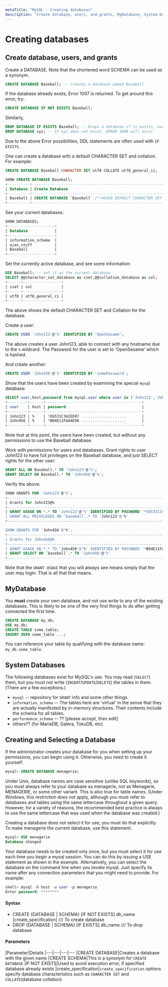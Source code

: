 ```yaml
---
metaTitle: "MySQL - Creating databases"
description: "Create database, users, and grants, MyDatabase, System Databases, Creating and Selecting a Database"
---
```


# Creating databases



## Create database, users, and grants


Create a DATABASE. Note that the shortened word SCHEMA can be used as a synonym.

```sql
CREATE DATABASE Baseball; -- creates a database named Baseball

```

If the database already exists, Error 1007 is returned. To get around this error, try:

```sql
CREATE DATABASE IF NOT EXISTS Baseball;

```

Similarly,

```sql
DROP DATABASE IF EXISTS Baseball; -- Drops a database if it exists, avoids Error 1008
DROP DATABASE xyz; -- If xyz does not exist, ERROR 1008 will occur

```

Due to the above Error possibilities, DDL statements are often used with `IF EXISTS`.

One can create a database with a default CHARACTER SET and collation. For example:

```sql
CREATE DATABASE Baseball CHARACTER SET utf8 COLLATE utf8_general_ci;

SHOW CREATE DATABASE Baseball;
+----------+-------------------------------------------------------------------+
| Database | Create Database                                                   |
+----------+-------------------------------------------------------------------+
| Baseball | CREATE DATABASE `Baseball` /*!40100 DEFAULT CHARACTER SET utf8 */ |
+----------+-------------------------------------------------------------------+

```

See your current databases:

```sql
SHOW DATABASES;
+---------------------+
| Database            |
+---------------------+
| information_schema  |
| ajax_stuff          |
| Baseball            |
+---------------------+

```

Set the currently active database, and see some information:

```sql
USE Baseball; -- set it as the current database
SELECT @@character_set_database as cset,@@collation_database as col;
+------+-----------------+
| cset | col             |
+------+-----------------+
| utf8 | utf8_general_ci |
+------+-----------------+

```

The above shows the default CHARACTER SET and Collation for the database.

Create a user:

```sql
CREATE USER 'John123'@'%' IDENTIFIED BY 'OpenSesame';

```

The above creates a user John123, able to connect with any hostname due to the `%` wildcard. The Password for the user is set to 'OpenSesame' which is hashed.

And create another:

```sql
CREATE USER 'John456'@'%' IDENTIFIED BY 'somePassword';

```

Show that the users have been created by examining the special `mysql` database:

```sql
SELECT user,host,password from mysql.user where user in ('John123','John456');
+---------+------+-------------------------------------------+
| user    | host | password                                  |
+---------+------+-------------------------------------------+
| John123 | %    | *E6531C342ED87 ....................       |
| John456 | %    | *B04E11FAAAE9A ....................       |
+---------+------+-------------------------------------------+

```

Note that at this point, the users have been created, but without any permissions to use the Baseball database.

Work with permissions for users and databases. Grant rights to user John123 to have full privileges on the Baseball database, and just SELECT rights for the other user:

```sql
GRANT ALL ON Baseball.* TO 'John123'@'%';
GRANT SELECT ON Baseball.* TO 'John456'@'%';

```

Verify the above:

```sql
SHOW GRANTS FOR 'John123'@'%';
+--------------------------------------------------------------------------------------------------------+
| Grants for John123@%                                                                                   |
+--------------------------------------------------------------------------------------------------------+
| GRANT USAGE ON *.* TO 'John123'@'%' IDENTIFIED BY PASSWORD '*E6531C342ED87 ....................        |
| GRANT ALL PRIVILEGES ON `baseball`.* TO 'John123'@'%'                                                  |
+--------------------------------------------------------------------------------------------------------+

SHOW GRANTS FOR 'John456'@'%';
+--------------------------------------------------------------------------------------------------------+
| Grants for John456@%                                                                                   |
+--------------------------------------------------------------------------------------------------------+
| GRANT USAGE ON *.* TO 'John456'@'%' IDENTIFIED BY PASSWORD '*B04E11FAAAE9A ....................        |
| GRANT SELECT ON `baseball`.* TO 'John456'@'%'                                                          |
+--------------------------------------------------------------------------------------------------------+

```

Note that the `GRANT USAGE` that you will always see means simply that the user may login. That is all that that means.



## MyDatabase


You **must** create your own database, and not use write to any of the existing databases.  This is likely to be one of the very first things to do after getting connected the first time.

```sql
CREATE DATABASE my_db;
USE my_db;
CREATE TABLE some_table;
INSERT INTO some_table ...;

```

You can reference your table by qualifying with the database name:  `my_db.some_table`.



## System Databases


The following databases exist for MySQL's use.  You may read (`SELECT`) them, but you must not write (`INSERT`/`UPDATE`/`DELETE`) the tables in them.  (There are a few exceptions.)

- `mysql` -- repository for `GRANT` info and some other things.
- `information_schema` -- The tables here are 'virtual' in the sense that they are actually manifested by in-memory structures.  Their contents include the schema for all tables.
- `performance_schema` -- ?? [please accept, then edit]
- others??  (for MariaDB, Galera, TokuDB, etc)



## Creating and Selecting a Database


If the administrator creates your database for you when setting up your permissions, you can begin using it. Otherwise, you need to create it yourself:

```sql
mysql> CREATE DATABASE menagerie;

```

Under Unix, database names are case sensitive (unlike SQL keywords), so you must always refer to your database as menagerie, not as Menagerie, MENAGERIE, or some other variant. This is also true for table names. (Under Windows, this restriction does not apply, although you must refer to databases and tables using the same lettercase throughout a given query. However, for a variety of reasons, the recommended best practice is always to use the same lettercase that was used when the database was created.)

Creating a database does not select it for use; you must do that explicitly. To make menagerie the current database, use this statement:

```sql
mysql> USE menagerie
Database changed

```

Your database needs to be created only once, but you must select it for use each time you begin a mysql session. You can do this by issuing a USE statement as shown in the example. Alternatively, you can select the database on the command line when you invoke mysql. Just specify its name after any connection parameters that you might need to provide. For example:

```sql
shell> mysql -h host -u user -p menagerie
Enter password: ********

```



#### Syntax


- CREATE {DATABASE | SCHEMA} [IF NOT EXISTS] db_name [create_specification]  /// To create database
- DROP {DATABASE | SCHEMA} [IF EXISTS] db_name /// To drop database



#### Parameters


|Parameter|Details
|---|---|---|---
|CREATE DATABASE|Creates a database with the given name
|CREATE SCHEMA|This is a synonym for `CREATE DATABASE`
|IF NOT EXISTS|Used to avoid execution error, if specified database already exists
|create_specification|`create_specification` options specify database characteristics such as `CHARACTER SET` and `COLLATE`(database collation)

